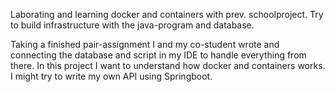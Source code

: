 Laborating and learning docker and containers with prev. schoolproject. Try to build infrastructure with the java-program and database.

Taking a finished pair-assignment I and my co-student wrote and connecting the database and script in my IDE to handle everything from there.
In this project I want to understand how docker and containers works. I might try to write my own API using Springboot.  
